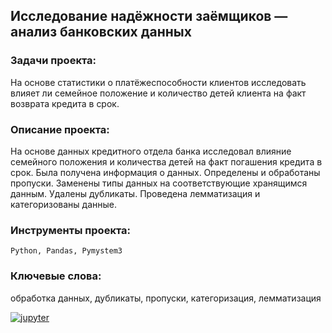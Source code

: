 ## Исследование надёжности заёмщиков — анализ банковских данных

### Задачи проекта:
На основе статистики о платёжеспособности клиентов исследовать влияет ли семейное положение и количество детей клиента на факт возврата кредита в срок.

### Описание проекта:
На основе данных кредитного отдела банка исследовал влияние семейного положения и количества детей на факт погашения кредита в срок. Была получена информация о данных. Определены и обработаны пропуски. Заменены типы данных на соответствующие
хранящимся данным. Удалены дубликаты. Проведена лемматизация и категоризованы данные.

### Инструменты проекта:
<code>Python, Pandas, Pymystem3</code>

### Ключевые слова:
обработка данных, дубликаты, пропуски, категоризация, лемматизация

[![jupyter](https://custom-icon-badges.herokuapp.com/badge/Notebook-24292f.svg?logo=jupyter&style=for-the-badge)](/project02_borrowers-reliability/borrowers-reliability.ipynb)
